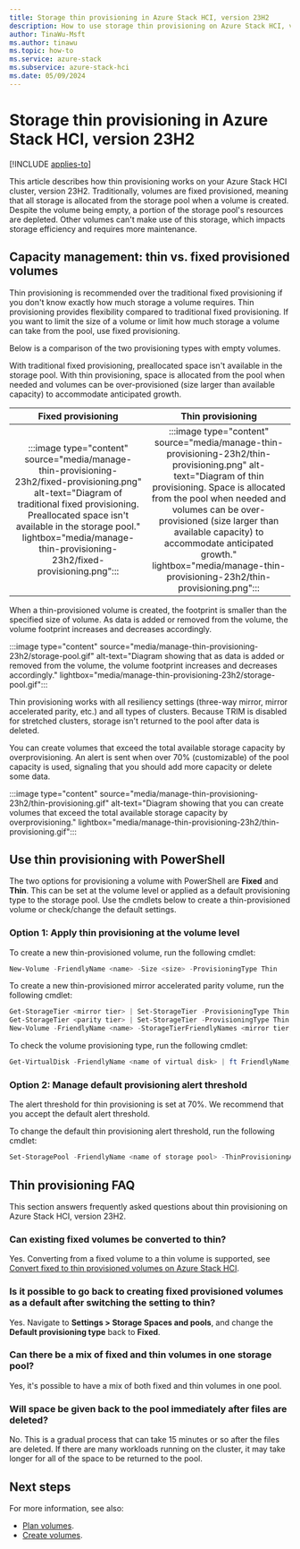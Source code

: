 ```yaml
---
title: Storage thin provisioning in Azure Stack HCI, version 23H2
description: How to use storage thin provisioning on Azure Stack HCI, version 23H2 clusters by using Windows PowerShell.
author: TinaWu-Msft
ms.author: tinawu
ms.topic: how-to
ms.service: azure-stack
ms.subservice: azure-stack-hci
ms.date: 05/09/2024
---
```


# Storage thin provisioning in Azure Stack HCI, version 23H2

[!INCLUDE [applies-to](../../includes/hci-applies-to-23h2.md)]

This article describes how thin provisioning works on your Azure Stack HCI cluster, version 23H2. Traditionally, volumes are fixed provisioned, meaning that all storage is allocated from the storage pool when a volume is created. Despite the volume being empty, a portion of the storage pool's resources are depleted. Other volumes can't make use of this storage, which impacts storage efficiency and requires more maintenance.

## Capacity management: thin vs. fixed provisioned volumes

Thin provisioning is recommended over the traditional fixed provisioning if you don't know exactly how much storage a volume requires. Thin provisioning provides flexibility compared to traditional fixed provisioning. If you want to limit the size of a volume or limit how much storage a volume can take from the pool, use fixed provisioning.

Below is a comparison of the two provisioning types with empty volumes.

With traditional fixed provisioning, preallocated space isn't available in the storage pool. With thin provisioning, space is allocated from the pool when needed and volumes can be over-provisioned (size larger than available capacity) to accommodate anticipated growth.

| **Fixed provisioning** | **Thin provisioning** |
|:----------------------:|:---------------------:|
|:::image type="content" source="media/manage-thin-provisioning-23h2/fixed-provisioning.png" alt-text="Diagram of traditional fixed provisioning. Preallocated space isn't available in the storage pool." lightbox="media/manage-thin-provisioning-23h2/fixed-provisioning.png":::|:::image type="content" source="media/manage-thin-provisioning-23h2/thin-provisioning.png" alt-text="Diagram of thin provisioning. Space is allocated from the pool when needed and volumes can be over-provisioned (size larger than available capacity) to accommodate anticipated growth." lightbox="media/manage-thin-provisioning-23h2/thin-provisioning.png":::|

When a thin-provisioned volume is created, the footprint is smaller than the specified size of volume. As data is added or removed from the volume, the volume footprint increases and decreases accordingly.

:::image type="content" source="media/manage-thin-provisioning-23h2/storage-pool.gif" alt-text="Diagram showing that as data is added or removed from the volume, the volume footprint increases and decreases accordingly." lightbox="media/manage-thin-provisioning-23h2/storage-pool.gif":::

Thin provisioning works with all resiliency settings (three-way mirror, mirror accelerated parity, etc.) and all types of clusters. Because TRIM is disabled for stretched clusters, storage isn't returned to the pool after data is deleted.

You can create volumes that exceed the total available storage capacity by overprovisioning. An alert is sent when over 70% (customizable) of the pool capacity is used, signaling that you should add more capacity or delete some data.

:::image type="content" source="media/manage-thin-provisioning-23h2/thin-provisioning.gif" alt-text="Diagram showing that you can create volumes that exceed the total available storage capacity by overprovisioning." lightbox="media/manage-thin-provisioning-23h2/thin-provisioning.gif":::

## Use thin provisioning with PowerShell

The two options for provisioning a volume with PowerShell are **Fixed** and **Thin**. This can be set at the volume level or applied as a default provisioning type to the storage pool. Use the cmdlets below to create a thin-provisioned volume or check/change the default settings.

### Option 1: Apply thin provisioning at the volume level

To create a new thin-provisioned volume, run the following cmdlet:

```PowerShell
New-Volume -FriendlyName <name> -Size <size> -ProvisioningType Thin
```

To create a new thin-provisioned mirror accelerated parity volume, run the following cmdlet:

```PowerShell
Get-StorageTier <mirror tier> | Set-StorageTier -ProvisioningType Thin
Get-StorageTier <parity tier> | Set-StorageTier -ProvisioningType Thin 
New-Volume -FriendlyName <name> -StorageTierFriendlyNames <mirror tier,parity tier> -StorageTierSizes 200GB,800GB
```

To check the volume provisioning type, run the following cmdlet:

```PowerShell
Get-VirtualDisk -FriendlyName <name of virtual disk> | ft FriendlyName,ProvisioningType 
```

### Option 2: Manage default provisioning alert threshold

The alert threshold for thin provisioning is set at 70%. We recommend that you accept the default alert threshold.

To change the default thin provisioning alert threshold, run the following cmdlet:

```powershell
Set-StoragePool -FriendlyName <name of storage pool> -ThinProvisioningAlertThresholds <% value>
```

## Thin provisioning FAQ

This section answers frequently asked questions about thin provisioning on Azure Stack HCI, version 23H2.

### Can existing fixed volumes be converted to thin?

Yes. Converting from a fixed volume to a thin volume is supported, see [Convert fixed to thin provisioned volumes on Azure Stack HCI](../manage/thin-provisioning-conversion.md).

### Is it possible to go back to creating fixed provisioned volumes as a default after switching the setting to thin?

Yes. Navigate to **Settings > Storage Spaces and pools**, and change the **Default provisioning type** back to **Fixed**.  

### Can there be a mix of fixed and thin volumes in one storage pool?

Yes, it's possible to have a mix of both fixed and thin volumes in one pool.

### Will space be given back to the pool immediately after files are deleted?

No. This is a gradual process that can take 15 minutes or so after the files are deleted. If there are many workloads running on the cluster, it may take longer for all of the space to be returned to the pool.

## Next steps

For more information, see also:

- [Plan volumes](../concepts/plan-volumes.md).
- [Create volumes](create-volumes.md).
